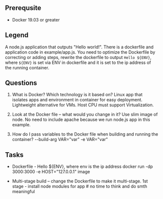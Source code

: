 ## Prerequsite

* Docker 19.03 or greater

## Legend

A node.js application that outputs "Hello world!". 
There is a dockerfile and application code in example/app.js.
You need to optimize the Dockerfile by correcting or adding steps, rewrite the dockerfile to output `Hello ${ENV}`, where `${ENV}` is set via ENV in dockerfile and it is set to the ip address of the running container.

## Questions

1. What is Docker? Which technology is it based on?
Linux app that isolates apps and environment in container for easy deployment. Lightweight alternative for VMs. Host CPU must support Virtualization.

2. Look at the Docker file – what would you change in it?
Use slim image of node.
No need to include apache because we run node.js app in this example.

3. How do I pass variables to the Docker file when building and running the container?
--build-arg VAR="var"
-e VAR="var"

## Tasks

* Dockerfile - Hello ${ENV}, where env is the ip address
docker run -dp 3000:3000 -e HOST="127.0.0.1" image

* Multi-stage build – change the Dockerfile to make it multi-stage.
1st stage - install node modules for app # no time to think and do smth meaningful
